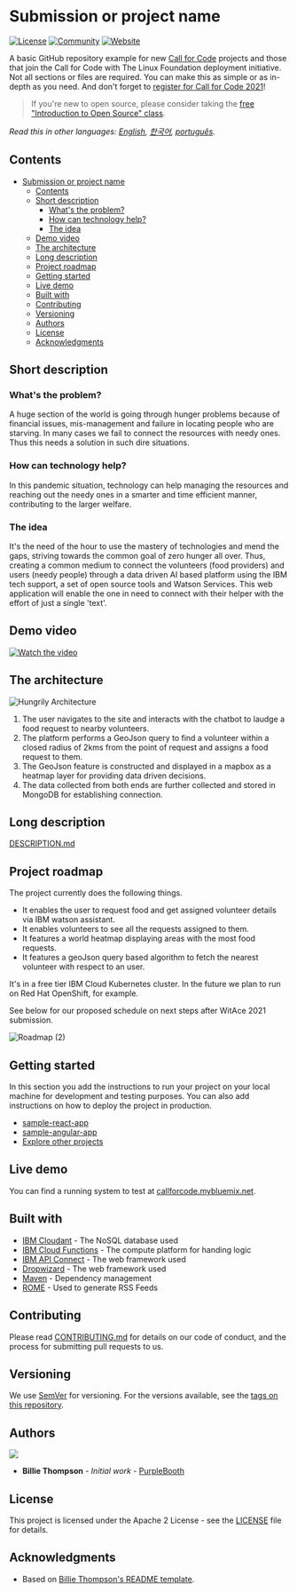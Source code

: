 # Submission or project name

[![License](https://img.shields.io/badge/License-Apache2-blue.svg)](https://www.apache.org/licenses/LICENSE-2.0) [![Community](https://img.shields.io/badge/Join-Community-blue)](https://developer.ibm.com/callforcode/get-started/) [![Website](https://img.shields.io/badge/View-Website-blue)](https://sample-project.s3-web.us-east.cloud-object-storage.appdomain.cloud/)

A basic GitHub repository example for new [Call for Code](https://developer.ibm.com/callforcode/) projects and those that join the Call for Code with The Linux Foundation deployment initiative. Not all sections or files are required. You can make this as simple or as in-depth as you need. And don't forget to [register for Call for Code 2021](https://developer.ibm.com/callforcode/get-started/)!

> If you're new to open source, please consider taking the [free "Introduction to Open Source" class](https://cognitiveclass.ai/courses/introduction-to-open-source).

_Read this in other languages: [English](README.md), [한국어](./docs/README.ko.md), [português](./docs/README.pt_br.md)._

## Contents

- [Submission or project name](#submission-or-project-name)
  - [Contents](#contents)
  - [Short description](#short-description)
    - [What's the problem?](#whats-the-problem)
    - [How can technology help?](#how-can-technology-help)
    - [The idea](#the-idea)
  - [Demo video](#demo-video)
  - [The architecture](#the-architecture)
  - [Long description](#long-description)
  - [Project roadmap](#project-roadmap)
  - [Getting started](#getting-started)
  - [Live demo](#live-demo)
  - [Built with](#built-with)
  - [Contributing](#contributing)
  - [Versioning](#versioning)
  - [Authors](#authors)
  - [License](#license)
  - [Acknowledgments](#acknowledgments)

## Short description

### What's the problem?

A huge section of the world is going through hunger problems because of financial issues, mis-management and failure in locating people who are starving. In many cases we fail to connect the resources with needy ones. Thus this needs a solution in such dire situations.

### How can technology help?

In this pandemic situation, technology can help managing the resources and reaching out the needy ones in a smarter and time efficient manner, contributing to the larger welfare.

### The idea

It's the need of the hour to use the mastery of technologies and mend the gaps, striving towards the common goal of zero hunger all over. Thus, creating a common medium to connect the volunteers (food providers) and users (needy people) through a data driven AI based platform using the IBM tech support, a set of open source tools and Watson Services. This web application will enable the one in need to connect with their helper with the effort of just a single 'text'.

## Demo video

[![Watch the video](https://github.com/Call-for-Code/Liquid-Prep/blob/master/images/readme/IBM-interview-video-image.png)](https://youtu.be/vOgCOoy_Bx0)

## The architecture

![Hungrily Architecture](https://user-images.githubusercontent.com/85761117/122475686-a6a01680-cfe2-11eb-9560-ce38ae82cd72.jpg)

1. The user navigates to the site and interacts with the chatbot to laudge a food request to nearby volunteers.
2. The platform performs a GeoJson query to find a volunteer within a closed radius of 2kms from the point of request and assigns a food request to them.
3. The GeoJson feature is constructed and displayed in a mapbox as a heatmap layer for providing data driven decisions.
4. The data collected from both ends are further collected and stored in MongoDB for establishing connection.

## Long description

[DESCRIPTION.md](https://github.com/Sohi-dev/Hungrily_Hackathon/blob/main/docs/DESCRIPTION.md)

## Project roadmap

The project currently does the following things.

- It enables the user to request food and get assigned volunteer details via IBM watson assistant.
- It enables volunteers to see all the requests assigned to them.
- It features a world heatmap displaying areas with the most food requests.
- It features a geoJson query based algorithm to fetch the nearest volunteer with respect to an user.

It's in a free tier IBM Cloud Kubernetes cluster. In the future we plan to run on Red Hat OpenShift, for example.

See below for our proposed schedule on next steps after WitAce 2021 submission.

![Roadmap (2)](https://user-images.githubusercontent.com/85761117/122476884-8709ed80-cfe4-11eb-85ca-7a91cdd9445b.png)

## Getting started

In this section you add the instructions to run your project on your local machine for development and testing purposes. You can also add instructions on how to deploy the project in production.

- [sample-react-app](./sample-react-app/)
- [sample-angular-app](./sample-angular-app/)
- [Explore other projects](https://github.com/upkarlidder/ibmhacks)

## Live demo

You can find a running system to test at [callforcode.mybluemix.net](http://callforcode.mybluemix.net/).

## Built with

- [IBM Cloudant](https://cloud.ibm.com/catalog?search=cloudant#search_results) - The NoSQL database used
- [IBM Cloud Functions](https://cloud.ibm.com/catalog?search=cloud%20functions#search_results) - The compute platform for handing logic
- [IBM API Connect](https://cloud.ibm.com/catalog?search=api%20connect#search_results) - The web framework used
- [Dropwizard](http://www.dropwizard.io/1.0.2/docs/) - The web framework used
- [Maven](https://maven.apache.org/) - Dependency management
- [ROME](https://rometools.github.io/rome/) - Used to generate RSS Feeds

## Contributing

Please read [CONTRIBUTING.md](CONTRIBUTING.md) for details on our code of conduct, and the process for submitting pull requests to us.

## Versioning

We use [SemVer](http://semver.org/) for versioning. For the versions available, see the [tags on this repository](https://github.com/your/project/tags).

## Authors

<a href="https://github.com/Call-for-Code/Project-Sample/graphs/contributors">
  <img src="https://contributors-img.web.app/image?repo=Call-for-Code/Project-Sample" />
</a>

- **Billie Thompson** - _Initial work_ - [PurpleBooth](https://github.com/PurpleBooth)

## License

This project is licensed under the Apache 2 License - see the [LICENSE](LICENSE) file for details.

## Acknowledgments

- Based on [Billie Thompson's README template](https://gist.github.com/PurpleBooth/109311bb0361f32d87a2).
